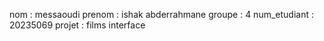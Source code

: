 nom : messaoudi
prenom : ishak abderrahmane
groupe : 4
num_etudiant : 20235069
projet : films interface
